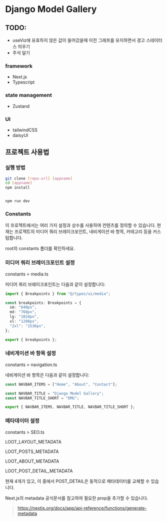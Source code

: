 # Django Model Gallery

## TODO:

- useViz에 유효하지 않은 값이 들어갔을때 이전 그래프를 유지하면서 경고 스테이터스 띄우기
- 주석 달기

### framework

- Next.js
- Typescript

### state management

- Zustand

### UI

- tailwindCSS
- daisyUI

## 프로젝트 사용법

### 실행 방법

```bash
git clone [repo-url] [appname]
cd [appname]
npm install


npm run dev
```

### Constants

이 프로젝트에서는 여러 가지 설정과 상수를 사용하여 컨텐츠를 정의할 수 있습니다. 현재는 프로젝트의 미디어 쿼리 브레이크포인트, 네비게이션 바 항목, 카테고리 등을 커스텀합니다.

root의 constants 폴더를 확인하세요.

### 미디어 쿼리 브레이크포인트 설정

constants > media.ts

미디어 쿼리 브레이크포인트는 다음과 같이 설정합니다:

```ts
import { Breakpoints } from "@/types/ui/media";

const breakpoints: Breakpoints = {
  sm: "640px",
  md: "768px",
  lg: "1024px",
  xl: "1280px",
  "2xl": "1536px",
};

export { breakpoints };
```

### 네비게이션 바 항목 설정

constants > navigation.ts

네비게이션 바 항목은 다음과 같이 설정합니다:

```ts
const NAVBAR_ITEMS = ["Home", "About", "Contact"];

const NAVBAR_TITLE = "Django Model Gallery";
const NAVBAR_TITLE_SHORT = "DMG";

export { NAVBAR_ITEMS, NAVBAR_TITLE, NAVBAR_TITLE_SHORT };
```

### 메타데이터 설정

constants > SEO.ts

LOOT_LAYOUT_METADATA

LOOT_POSTS_METADATA

LOOT_ABOUT_METADATA

LOOT_POST_DETAIL_METADATA

현재 4개가 있고, 이 중에서 POST_DETAIL은 동적으로 메타데이터를 교체할 수 있습니다.

Next.js의 metadata 공식문서를 참고하여 필요한 prop을 추가할 수 있습니다.

> https://nextjs.org/docs/app/api-reference/functions/generate-metadata
